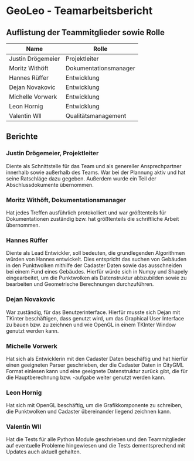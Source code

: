 # GeoLeo - Teamarbeitsbericht

## Auflistung der Teammitglieder sowie Rolle
| Name | Rolle |
| --- | --- |
| Justin Drögemeier | Projektleiter |
| Moritz Withöft | Dokumentationsmanager |
| Hannes Rüffer | Entwicklung |
| Dejan Novakovic | Entwicklung |
| Michelle Vorwerk | Entwicklung |
| Leon Hornig | Entwicklung |
| Valentin Wll | Qualitätsmanagement |

## Berichte

### Justin Drögemeier, Projektleiter

Diente als Schnittstelle für das Team und als genereller Ansprechpartner innerhalb sowie außerhalb des Teams. War bei der Plannung aktiv und hat seine Ratschläge dazu gegeben. Außerdem wurde ein Teil der Abschlussdokumente übernommen. 

### Moritz Withöft, Dokumentationsmanager

Hat jedes Treffen ausführlich protokolliert und war größtenteils für Dokumentationen zuständig bzw. hat größtenteils die schriftliche Arbeit übernommen.

### Hannes Rüffer

Diente als Lead Entwickler, soll bedeuten, die grundlegenden Algorithmen würden von Hannes entwickelt. Dies entspricht das suchen von Gebäuden in den Punktwolken mithilfe der Cadaster Daten sowie das ausschneiden bei einem Fund eines Gebäudes. Hierfür würde sich in Numpy und Shapely eingearbeitet, um die Punktwolken als Datenstruktur abbzubilden sowie zu bearbeiten und Geometrische Berechnungen durchzuführen.

### Dejan Novakovic

War zuständig, für das Benutzerinterface. Hierfür musste sich Dejan mit TKinter beschäftigen, dass genutzt wird, um das Graphical User Interface zu bauen bzw. zu zeichnen und wie OpenGL in einem TKInter Window genutzt werden kann.

### Michelle Vorwerk

Hat sich als Entwicklerin mit den Cadaster Daten beschäftig und hat hierfür einen geeigneten Parser geschrieben, der die Cadaster Daten in CityGML Format einlesen kann und eine geeignete Datenstruktur zurück gibt, die für die Hauptberechnung bzw. -aufgabe weiter genutzt werden kann.

### Leon Hornig

Hat sich mit OpenGL beschäftig, um die Grafikkomponente zu schreiben, die Punktwolken und Cadaster übereinander liegend zeichnen kann.

### Valentin Wll

Hat die Tests für alle Python Module geschrieben und den Teammitglieder auf eventuelle Probleme hingewiesen und die Tests dementsprechend mit Updates auch aktuell gehalten.
